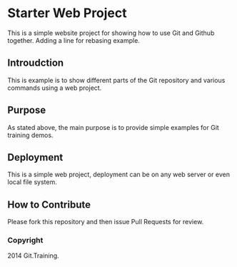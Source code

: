 # Starter Web Project

This is a simple website project for showing how to use Git and Github together.
Adding a line for rebasing example.

## Introudction

This is example is to show different parts of the Git repository and various commands using a web project.

## Purpose

As stated above, the main purpose is to provide simple examples for Git training demos.

## Deployment

This is a simple web project, deployment can be on any web server or even local file system.

## How to Contribute

Please fork this repository and then issue Pull Requests for review.


### Copyright

2014 Git.Training.